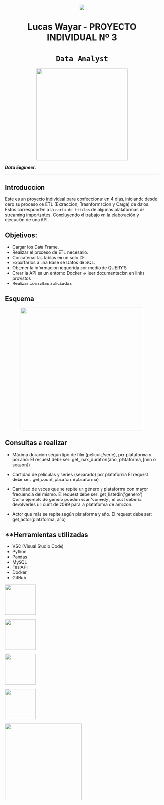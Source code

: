 <p align=center><img src=https://d31uz8lwfmyn8g.cloudfront.net/Assets/logo-henry-white-lg.png><p>

# <h1 align=center> **Lucas Wayar - PROYECTO INDIVIDUAL Nº 3** </h1>

# <h1 align=center>**`Data Analyst`**</h1>

<p align="center">
<img src="https://resizer.iproimg.com/unsafe/880x/filters:format(webp)/https://assets.iproup.com/assets/jpg/2019/12/7567.jpg"  height=300>
</p>

 ***Data Engineer***.  

<hr>  

## **Introduccion**

Este es un proyecto individual para confeccionar en 4 dias, iniciando  desde cero su proceso de ETL (Extraccion, Trasnformacion
y Carga) de datos.  Estos corresponden a la `carta de titulos` de algunas plataformas de streaming importantes.
Concluyendo el trabajo en la elaboración y ejecución de una API.

## **Objetivos:**

+ Cargar los Data Frame.
+ Realizar el proceso de ETL necesario.
+ Concatenar las tablas en un solo DF.
+ Exportarlos a una Base de Datos de SQL.
+ Obtener la informacion requerida por medio de QUERY'S
+ Crear la API en un entorno Docker → leer documentación en links provistos
+ Realizar consultas solicitadas 

## **Esquema**

<p align=center>
<img src = 'https://i.postimg.cc/2SwvnTcw/Sin-t-tulo.png' height = 400></p>

## **Consultas a realizar**

+ Máxima duración según tipo de film (película/serie), por plataforma y por año:
    El request debe ser: get_max_duration(año, plataforma, [min o season])

+ Cantidad de películas y series (separado) por plataforma
    El request debe ser: get_count_plataform(plataforma)  
  
+ Cantidad de veces que se repite un género y plataforma con mayor frecuencia del mismo.
    El request debe ser: get_listedin('genero')  
    Como ejemplo de género pueden usar 'comedy', el cuál deberia devolverles un cunt de 2099 para la plataforma de amazon.

+ Actor que más se repite según plataforma y año.
  El request debe ser: get_actor(plataforma, año)

## **Herramientas utilizadas

+ VSC (Visual Studio Code)
+ Python
+ Pandas
+ MySQL
+ FastAPI
+ Docker
+ GitHub

<img src = 'https://user-images.githubusercontent.com/103937102/198367543-b87e0cee-4791-432f-ae78-6b1143245b81.png' height = 100></p>
<img src = 'https://user-images.githubusercontent.com/103937102/198366307-6021ce6b-6c6a-44db-99a8-26b59ee03b96.png' height = 100></p>
<img src = 'https://user-images.githubusercontent.com/103937102/198214481-cc721b8b-75dc-49a0-8763-86af158242cd.png' height = 100></p>
<img src = 'https://user-images.githubusercontent.com/103937102/198214658-cc3f4e0c-4599-4e3b-94f2-f69021d550bb.png' height = 100></p>
<img src = 'https://i.ibb.co/9t3dD7D/blog-zenvia-imagens-3.png' height=250><p>
